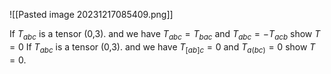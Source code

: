 ![[Pasted image 20231217085409.png]]



If $T_{abc}$ is a tensor (0,3). and we have $T_{abc}=T_{bac}$ and $T_{abc}= -T_{acb}$ show $T=0$
If $T_{abc}$ is a tensor (0,3). and we have $T_{[ab]c}= 0$ and $T_{a(bc)}= 0$ show $T=0$.

